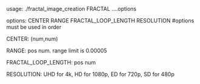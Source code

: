 usage: ./fractal_image_creation FRACTAL ....options

options: CENTER RANGE FRACTAL_LOOP_LENGTH RESOLUTION #options must be used in order

CENTER: (num,num)

RANGE: pos num. range limit is 0.00005

FRACTAL_LOOP_LENGTH: pos num

RESOLUTION: UHD for 4k, HD for 1080p, ED for 720p, SD for 480p

